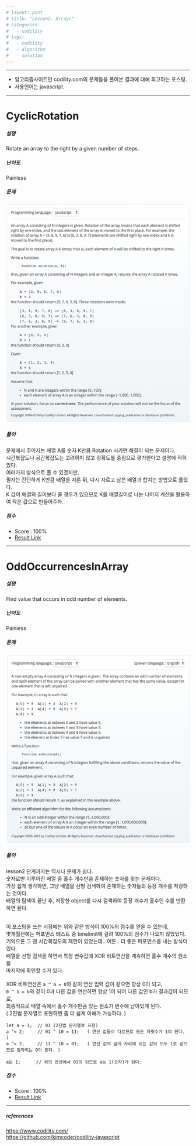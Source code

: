 ```yaml
---
# layout: post
# title: "Lesson2. Arrays"
# categories:
#   - codility
# tags:
#   - codility
#   - algorithm
#   - solution
---
```


<hr/>

- 알고리즘사이트인 codility.com의 문제들을 풀어본 결과에 대해 회고하는 포스팅.<br/>
- 사용언어는 javascript.<br/>
<hr/>

# CyclicRotation

##### 설명

Rotate an array to the right by a given number of steps.

##### 난이도

Painless

##### 문제

<img src="/assets/images/codility-2-CyclicRotation.png" alt="solution description"/>

##### 풀이

문제에서 주어지는 배열 A를 숫자 K만큼 Rotation 시키면 해결이 되는 문제이다.<br/>
시간복잡도나 공간복잡도는 고려하지 않고 정확도를 중점으로 평가한다고 설명에 적혀있다.<br/>
여러가지 방식으로 풀 수 있겠지만,<br/>
필자는 간단하게 K만큼 배열을 자른 뒤, 다시 자르고 남은 배열과 합치는 방법으로 풀었다.<br/>
K 값이 배열의 길이보다 클 경우가 있으므로 K를 배열길이로 나눈 나머지 계산을 활용하여 작은 값으로 만들어주자.<br/>

##### 점수

- Score : 100%
- <a href="https://app.codility.com/demo/results/training63P8F7-NHR/" target="_blank">Result Link</a>
<hr/>

# OddOccurrencesInArray

##### 설명

Find value that occurs in odd number of elements.

##### 난이도

Painless

##### 문제

<img src="/assets/images/codility-2-OddOccurrencesInArray.png" alt="solution description"/>

##### 풀이

lesson2 단계까지는 역시나 문제가 쉽다.<br/>
숫자로만 이루어진 배열 중 홀수 개수만큼 존재하는 숫자를 찾는 문제이다.<br/>
가장 쉽게 생각하면, 그냥 배열을 선형 검색하여 존재하는 숫자들의 등장 개수를 저장하는 것이다.<br/>
배열의 탐색이 끝난 후, 저장한 object를 다시 검색하여 등장 개수가 홀수인 수를 반환하면 된다.<br/><br/>

이 포스팅을 쓰는 시점에는 위와 같은 방식이 100%의 점수를 얻을 수 있는데,<br/>
몇개월전에는 퍼포먼스 테스트 중 timelimit에 걸려 100%의 점수가 나오지 않았었다.<br/>
기억으론 그 땐 시간복잡도의 제한이 있었는데.. 여튼.. 더 좋은 퍼포먼스를 내는 방식이 있다.<br/>
배열을 선형 검색을 하면서 특정 변수값에 XOR 비트연산을 계속하면 홀수 개수의 원소를<br/>
마지막에 확인할 수가 있다.<br/><br/>
XOR 비트연산은 `a ^ a = 0`와 같이 연산 입력 값이 같으면 항상 0이 되고,<br/>
`0 ^ b = b`와 같이 0과 다른 값을 연산하면 항상 1이 되어 다른 값인 b가 결과값이 되므로,<br/>
최종적으로 배열 속에서 홀수 개수만큼 있는 원소가 변수에 남아있게 된다.<br/>
( 2진법 문자열로 표현하면 좀 더 쉽게 이해가 가능하다. )<br/>

```
let a = 1;  // 01 (2진법 문자열로 표현)
a ^= 2;     // 01 ^ 10 = 11;   ( 연산 값들이 다르므로 모든 자릿수가 1이 된다. )
a ^= 2;     // 11 ^ 10 = 01;   ( 연산 값의 앞의 자리에 있는 값이 모두 1로 같으므로 앞자리는 0이 된다. )

a는 1;      // 위의 연산에서 01이 되므로 a는 1(숫자)가 된다.
```

##### 점수

- Score : 100%
- <a href="https://app.codility.com/demo/results/trainingWJ6P6M-YBJ/" target="_blank">Result Link</a>
<hr/>

##### references

https://www.codility.com/<br/>
https://github.com/kimcoder/codility-javascript<br/>
